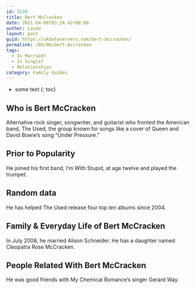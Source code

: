 ```yaml
---
id: 3139
title: Bert McCracken
date: 2021-04-06T03:24:42+00:00
author: Laima
layout: post
guid: https://ukdataservers.com/bert-mccracken/
permalink: /04/06/bert-mccracken
tags:
  - Is Married?
  - Is Single?
  - Relationships
category: Family Guides
---
```


* some text
{: toc}


## Who is Bert McCracken
                  
                  
                  
Alternative rock singer, songwriter, and guitarist who fronted the American band, The Used, the group known for songs like a cover of Queen and David Bowie&#8217;s song &#8220;Under Pressure.&#8221;
                  
              
            
              
            
                
                
                
## Prior to Popularity
                  
                  
                  
He joined his first band, I&#8217;m With Stupid, at age twelve and played the trumpet.
                  
              
            
              
            
                
                
                
## Random data
                  
                  
                  
He has helped The Used release four top ten albums since 2004.
                  
              
            
              
            
                
                
                
## Family & Everyday Life of Bert McCracken
                  
                  
                  
In July 2008, he married Alison Schneider. He has a daughter named Cleopatra Rose McCracken.
                  
              
            
              
            
                
                
                
## People Related With Bert McCracken
                  
                  
                  
He was good friends with My Chemical Romance&#8217;s singer Gerard Way.
                  
              
            
              
            
                
              
            
              
              
            
            
              
            
          
          
          